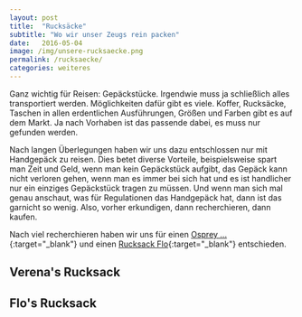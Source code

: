 ```yaml
---
layout: post
title:  "Rucksäcke"
subtitle: "Wo wir unser Zeugs rein packen"
date:   2016-05-04
image: /img/unsere-rucksaecke.png
permalink: /rucksaecke/
categories: weiteres
---
```


Ganz wichtig für Reisen: Gepäckstücke. Irgendwie muss ja schließlich alles transportiert werden. Möglichkeiten dafür gibt es viele. Koffer, Rucksäcke, Taschen in allen erdentlichen Ausführungen, Größen und Farben gibt es auf dem Markt. Ja nach Vorhaben ist das passende dabei, es muss nur gefunden werden. 

Nach langen Überlegungen haben wir uns dazu entschlossen nur mit Handgepäck zu reisen. Dies betet diverse Vorteile, beispielsweise spart man Zeit und Geld, wenn man kein Gepäckstück aufgibt, das Gepäck kann nicht verloren gehen, wenn man es immer bei sich hat und es ist handlicher nur ein einziges Gepäckstück tragen zu müssen. Und wenn man sich mal genau anschaut, was für Regulationen das Handgepäck hat, dann ist das garnicht so wenig. Also, vorher erkundigen, dann recherchieren, dann kaufen.

Nach viel recherchieren haben wir uns für einen [Osprey ...](){:target="_blank"} und einen [Rucksack Flo](){:target="_blank"} entschieden.

## Verena's Rucksack


## Flo's Rucksack